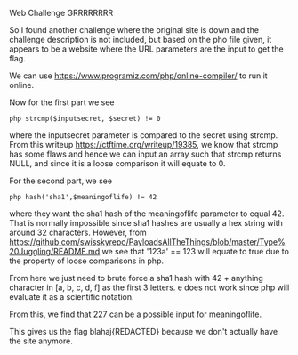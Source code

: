 Web Challenge GRRRRRRRR

So I found another challenge where the original site is down and the challenge description is not included, but based on the pho file given, it appears to be a website where the URL parameters are the input to get the flag. 

We can use https://www.programiz.com/php/online-compiler/ to run it online.


Now for the first part we see 

```php strcmp($inputsecret, $secret) != 0```

where the inputsecret parameter is compared to the secret using strcmp. From this writeup https://ctftime.org/writeup/19385, we know that strcmp has some flaws and hence we can input an array such that strcmp returns NULL, and since it is a loose comparison it will equate to 0.

For the second part, we see 

```php hash('sha1',$meaningoflife) != 42```

where they want the sha1 hash of the meaningoflife parameter to equal 42. That is normally impossible since sha1 hashes are usually a hex string with around 32 characters. However, from https://github.com/swisskyrepo/PayloadsAllTheThings/blob/master/Type%20Juggling/README.md we see that '123a' == 123 will equate to true due to the property of loose comparisons in php.

From here we just need to brute force a sha1 hash with 42 + anything character in [a, b, c, d, f] as the first 3 letters. e does not work since php will evaluate it as a scientific notation.  

From this, we find that 227 can be a possible input for meaningoflife.

This gives us the flag blahaj{REDACTED} because we don't actually have the site anymore.